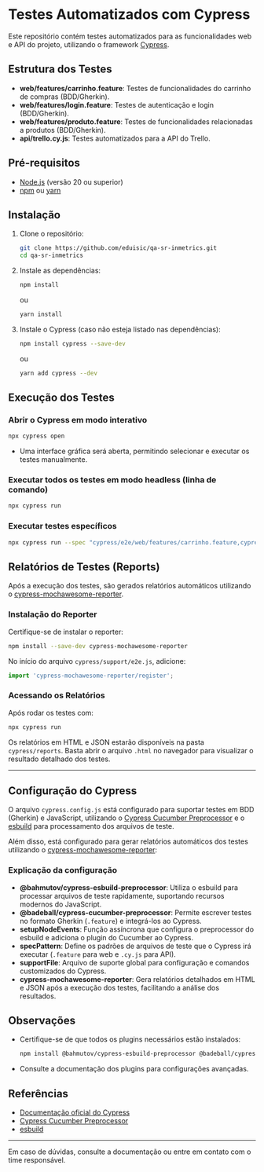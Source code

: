 # Testes Automatizados com Cypress

Este repositório contém testes automatizados para as funcionalidades web e API do projeto, utilizando o framework [Cypress](https://www.cypress.io/).

## Estrutura dos Testes

- **web/features/carrinho.feature**: Testes de funcionalidades do carrinho de compras (BDD/Gherkin).
- **web/features/login.feature**: Testes de autenticação e login (BDD/Gherkin).
- **web/features/produto.feature**: Testes de funcionalidades relacionadas a produtos (BDD/Gherkin).
- **api/trello.cy.js**: Testes automatizados para a API do Trello.

## Pré-requisitos

- [Node.js](https://nodejs.org/) (versão 20 ou superior)
- [npm](https://www.npmjs.com/) ou [yarn](https://yarnpkg.com/)

## Instalação

1. Clone o repositório:
    ```bash
    git clone https://github.com/eduisic/qa-sr-inmetrics.git
    cd qa-sr-inmetrics
    ```

2. Instale as dependências:
    ```bash
    npm install
    ```
    ou
    ```bash
    yarn install
    ```

3. Instale o Cypress (caso não esteja listado nas dependências):
    ```bash
    npm install cypress --save-dev
    ```
    ou
    ```bash
    yarn add cypress --dev
    ```

## Execução dos Testes

### Abrir o Cypress em modo interativo

```bash
npx cypress open
```

- Uma interface gráfica será aberta, permitindo selecionar e executar os testes manualmente.

### Executar todos os testes em modo headless (linha de comando)

```bash
npx cypress run
```

### Executar testes específicos

```bash
npx cypress run --spec "cypress/e2e/web/features/carrinho.feature,cypress/e2e/web/features/login.feature,cypress/e2e/web/features/produto.feature,cypress/e2e/api/trello.cy.js"
```
## Relatórios de Testes (Reports)

Após a execução dos testes, são gerados relatórios automáticos utilizando o [cypress-mochawesome-reporter](https://github.com/LironEr/cypress-mochawesome-reporter).

### Instalação do Reporter

Certifique-se de instalar o reporter:

```bash
npm install --save-dev cypress-mochawesome-reporter
```

No início do arquivo `cypress/support/e2e.js`, adicione:

```js
import 'cypress-mochawesome-reporter/register';
```

### Acessando os Relatórios

Após rodar os testes com:

```bash
npx cypress run
```

Os relatórios em HTML e JSON estarão disponíveis na pasta `cypress/reports`. Basta abrir o arquivo `.html` no navegador para visualizar o resultado detalhado dos testes.

---

## Configuração do Cypress

O arquivo `cypress.config.js` está configurado para suportar testes em BDD (Gherkin) e JavaScript, utilizando o [Cypress Cucumber Preprocessor](https://github.com/badeball/cypress-cucumber-preprocessor) e o [esbuild](https://github.com/evanw/esbuild) para processamento dos arquivos de teste.

Além disso, está configurado para gerar relatórios automáticos dos testes utilizando o [cypress-mochawesome-reporter](https://github.com/LironEr/cypress-mochawesome-reporter):


### Explicação da configuração

- **@bahmutov/cypress-esbuild-preprocessor**: Utiliza o esbuild para processar arquivos de teste rapidamente, suportando recursos modernos do JavaScript.
- **@badeball/cypress-cucumber-preprocessor**: Permite escrever testes no formato Gherkin (`.feature`) e integrá-los ao Cypress.
- **setupNodeEvents**: Função assíncrona que configura o preprocessor do esbuild e adiciona o plugin do Cucumber ao Cypress.
- **specPattern**: Define os padrões de arquivos de teste que o Cypress irá executar (`.feature` para web e `.cy.js` para API).
- **supportFile**: Arquivo de suporte global para configuração e comandos customizados do Cypress.
- **cypress-mochawesome-reporter**: Gera relatórios detalhados em HTML e JSON após a execução dos testes, facilitando a análise dos resultados.

## Observações

- Certifique-se de que todos os plugins necessários estão instalados:
  ```bash
  npm install @bahmutov/cypress-esbuild-preprocessor @badeball/cypress-cucumber-preprocessor
  ```
- Consulte a documentação dos plugins para configurações avançadas.

## Referências

- [
Documentação oficial do Cypress
](https://docs.cypress.io/)
- [
Cypress Cucumber Preprocessor
](https://github.com/badeball/cypress-cucumber-preprocessor)
- [
esbuild
](https://github.com/evanw/esbuild)

---

Em caso de dúvidas, consulte a documentação ou entre em contato com o time responsável.